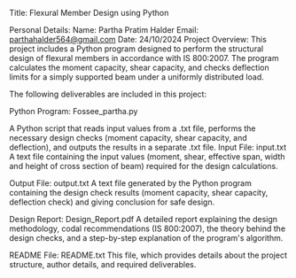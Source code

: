 Title: Flexural Member Design using Python

Personal Details:
Name: Partha Pratim Halder
Email: parthahalder564@gmail.com
Date: 24/10/2024
Project Overview:
This project includes a Python program designed to perform the structural design of flexural members in accordance with IS 800:2007. The program calculates the moment capacity, shear capacity, and checks deflection limits for a simply supported beam under a uniformly distributed load.

The following deliverables are included in this project:

Python Program: Fossee_partha.py

A Python script that reads input values from a .txt file, performs the necessary design checks (moment capacity, shear capacity, and deflection), and outputs the results in a separate .txt file.
Input File: input.txt
A text file containing the input values (moment, shear, effective span, width and height of cross section of beam) required for the design calculations.

Output File: output.txt
A text file generated by the Python program containing the design check results (moment capacity, shear capacity, deflection check) and giving conclusion for safe design.

Design Report: Design_Report.pdf
A detailed report explaining the design methodology, codal recommendations (IS 800:2007), the theory behind the design checks, and a step-by-step explanation of the program's algorithm.

README File: README.txt
This file, which provides details about the project structure, author details, and required deliverables.
